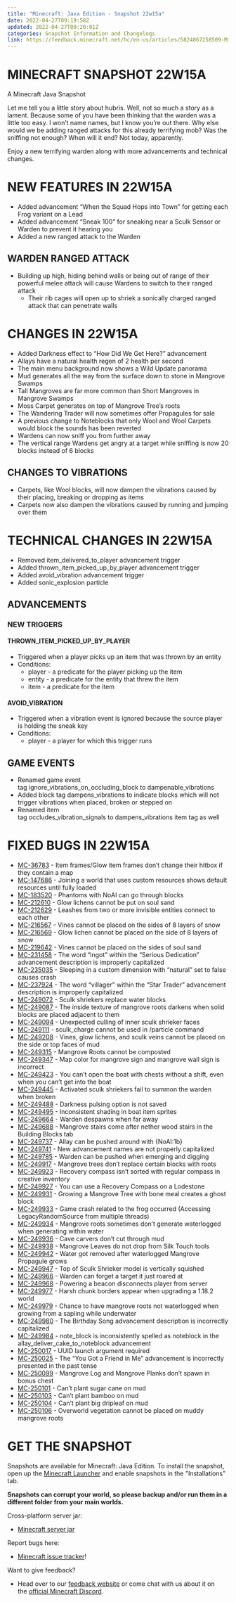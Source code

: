 ```yaml
---
title: "Minecraft: Java Edition - Snapshot 22w15a"
date: 2022-04-27T09:19:58Z
updated: 2022-04-27T09:20:01Z
categories: Snapshot Information and Changelogs
link: https://feedback.minecraft.net/hc/en-us/articles/5824867258509-Minecraft-Java-Edition-Snapshot-22w15a
---
```


# MINECRAFT SNAPSHOT 22W15A

A Minecraft Java Snapshot

Let me tell you a little story about hubris. Well, not so much a story as a lament. Because some of you have been thinking that the warden was a little too easy. I won’t name names, but I know you’re out there. Why else would we be adding ranged attacks for this already terrifying mob? Was the sniffing not enough? When will it end? Not today, apparently. 

Enjoy a new terrifying warden along with more advancements and technical changes.

# NEW FEATURES IN 22W15A

- Added advancement “When the Squad Hops into Town” for getting each Frog variant on a Lead
- Added advancement “Sneak 100” for sneaking near a Sculk Sensor or Warden to prevent it hearing you
- Added a new ranged attack to the Warden

## WARDEN RANGED ATTACK

- Building up high, hiding behind walls or being out of range of their powerful melee attack will cause Wardens to switch to their ranged attack
  - Their rib cages will open up to shriek a sonically charged ranged attack that can penetrate walls

# CHANGES IN 22W15A

- Added Darkness effect to “How Did We Get Here?” advancement
- Allays have a natural health regen of 2 health per second
- The main menu background now shows a Wild Update panorama
- Mud generates all the way from the surface down to stone in Mangrove Swamps
- Tall Mangroves are far more common than Short Mangroves in Mangrove Swamps
- Moss Carpet generates on top of Mangrove Tree’s roots
- The Wandering Trader will now sometimes offer Propagules for sale
- A previous change to Noteblocks that only Wool and Wool Carpets would block the sounds has been reverted
- Wardens can now sniff you from further away
- The vertical range Wardens get angry at a target while sniffing is now 20 blocks instead of 6 blocks

## CHANGES TO VIBRATIONS

- Carpets, like Wool blocks, will now dampen the vibrations caused by their placing, breaking or dropping as items
- Carpets now also dampen the vibrations caused by running and jumping over them

# TECHNICAL CHANGES IN 22W15A

- Removed item_delivered_to_player advancement trigger
- Added thrown_item_picked_up_by_player advancement trigger
- Added avoid_vibration advancement trigger
- Added sonic_explosion particle

## ADVANCEMENTS

### NEW TRIGGERS

#### THROWN_ITEM_PICKED_UP_BY_PLAYER

- Triggered when a player picks up an item that was thrown by an entity
- Conditions:
  - player - a predicate for the player picking up the item
  - entity - a predicate for the entity that threw the item
  - item - a predicate for the item

#### AVOID_VIBRATION

- Triggered when a vibration event is ignored because the source player is holding the sneak key
- Conditions:
  - player - a player for which this trigger runs

## GAME EVENTS

- Renamed game event tag ignore_vibrations_on_occluding_block to dampenable_vibrations
- Added block tag dampens_vibrations to indicate blocks which will not trigger vibrations when placed, broken or stepped on
- Renamed item tag occludes_vibration_signals to dampens_vibrations item tag as well

# FIXED BUGS IN 22W15A

- [MC-36783](https://bugs.mojang.com/browse/MC-36783) - Item frames/Glow item frames don’t change their hitbox if they contain a map
- [MC-147686](https://bugs.mojang.com/browse/MC-147686) - Joining a world that uses custom resources shows default resources until fully loaded
- [MC-183520](https://bugs.mojang.com/browse/MC-183520) - Phantoms with NoAI can go through blocks
- [MC-212610](https://bugs.mojang.com/browse/MC-212610) - Glow lichens cannot be put on soul sand
- [MC-212629](https://bugs.mojang.com/browse/MC-212629) - Leashes from two or more invisible entities connect to each other
- [MC-216567](https://bugs.mojang.com/browse/MC-216567) - Vines cannot be placed on the sides of 8 layers of snow
- [MC-216569](https://bugs.mojang.com/browse/MC-216569) - Glow lichen cannot be placed on the side of 8 layers of snow
- [MC-219642](https://bugs.mojang.com/browse/MC-219642) - Vines cannot be placed on the sides of soul sand
- [MC-231458](https://bugs.mojang.com/browse/MC-231458) - The word “ingot” within the “Serious Dedication” advancement description is improperly capitalized
- [MC-235035](https://bugs.mojang.com/browse/MC-235035) - Sleeping in a custom dimension with “natural” set to false causes crash
- [MC-237924](https://bugs.mojang.com/browse/MC-237924) - The word “villager” within the “Star Trader” advancement description is improperly capitalized
- [MC-249072](https://bugs.mojang.com/browse/MC-249072) - Sculk shriekers replace water blocks
- [MC-249087](https://bugs.mojang.com/browse/MC-249087) - The inside texture of mangrove roots darkens when solid blocks are placed adjacent to them
- [MC-249094](https://bugs.mojang.com/browse/MC-249094) - Unexpected culling of inner sculk shrieker faces
- [MC-249111](https://bugs.mojang.com/browse/MC-249111) - sculk_charge cannot be used in /particle command
- [MC-249208](https://bugs.mojang.com/browse/MC-249208) - Vines, glow lichens, and sculk veins cannot be placed on the side or top faces of mud
- [MC-249315](https://bugs.mojang.com/browse/MC-249315) - Mangrove Roots cannot be composted
- [MC-249347](https://bugs.mojang.com/browse/MC-249347) - Map color for mangrove sign and mangrove wall sign is incorrect
- [MC-249423](https://bugs.mojang.com/browse/MC-249423) - You can’t open the boat with chests without a shift, even when you can’t get into the boat
- [MC-249445](https://bugs.mojang.com/browse/MC-249445) - Activated sculk shriekers fail to summon the warden when broken
- [MC-249488](https://bugs.mojang.com/browse/MC-249488) - Darkness pulsing option is not saved
- [MC-249495](https://bugs.mojang.com/browse/MC-249495) - Inconsistent shading in boat item sprites
- [MC-249664](https://bugs.mojang.com/browse/MC-249664) - Warden despawns when far away
- [MC-249688](https://bugs.mojang.com/browse/MC-249688) - Mangrove stairs come after nether wood stairs in the Building Blocks tab
- [MC-249737](https://bugs.mojang.com/browse/MC-249737) - Allay can be pushed around with {NoAI:1b}
- [MC-249741](https://bugs.mojang.com/browse/MC-249741) - New advancement names are not properly capitalized
- [MC-249785](https://bugs.mojang.com/browse/MC-249785) - Warden can be pushed when emerging and digging
- [MC-249917](https://bugs.mojang.com/browse/MC-249917) - Mangrove trees don’t replace certain blocks with roots
- [MC-249923](https://bugs.mojang.com/browse/MC-249923) - Recovery compass isn’t sorted with regular compass in creative inventory
- [MC-249927](https://bugs.mojang.com/browse/MC-249927) - You can use a Recovery Compass on a Lodestone
- [MC-249931](https://bugs.mojang.com/browse/MC-249931) - Growing a Mangrove Tree with bone meal creates a ghost block
- [MC-249933](https://bugs.mojang.com/browse/MC-249933) - Game crash related to the frog occurred (Accessing LegacyRandomSource from multiple threads)
- [MC-249934](https://bugs.mojang.com/browse/MC-249934) - Mangrove roots sometimes don’t generate waterlogged when generating within water
- [MC-249936](https://bugs.mojang.com/browse/MC-249936) - Cave carvers don’t cut through mud
- [MC-249938](https://bugs.mojang.com/browse/MC-249938) - Mangrove Leaves do not drop from Silk Touch tools
- [MC-249942](https://bugs.mojang.com/browse/MC-249942) - Water got removed after waterlogged Mangrove Propagule grows
- [MC-249947](https://bugs.mojang.com/browse/MC-249947) - Top of Sculk Shrieker model is vertically squished
- [MC-249966](https://bugs.mojang.com/browse/MC-249966) - Warden can forget a target it just roared at
- [MC-249968](https://bugs.mojang.com/browse/MC-249968) - Powering a beacon disconnects player from server
- [MC-249977](https://bugs.mojang.com/browse/MC-249977) - Harsh chunk borders appear when upgrading a 1.18.2 world
- [MC-249979](https://bugs.mojang.com/browse/MC-249979) - Chance to have mangrove roots not waterlogged when growing from a sapling while underwater
- [MC-249980](https://bugs.mojang.com/browse/MC-249980) - The Birthday Song advancement description is incorrectly capitalized
- [MC-249984](https://bugs.mojang.com/browse/MC-249984) - note_block is inconsistently spelled as noteblock in the allay_deliver_cake_to_noteblock advancement
- [MC-250017](https://bugs.mojang.com/browse/MC-250017) - UUID launch argument required
- [MC-250025](https://bugs.mojang.com/browse/MC-250025) - The “You Got a Friend in Me” advancement is incorrectly presented in the past tense
- [MC-250099](https://bugs.mojang.com/browse/MC-250099) - Mangrove Log and Mangrove Planks don’t spawn in bonus chest
- [MC-250101](https://bugs.mojang.com/browse/MC-250101) - Can’t plant sugar cane on mud
- [MC-250103](https://bugs.mojang.com/browse/MC-250103) - Can’t plant bamboo on mud
- [MC-250104](https://bugs.mojang.com/browse/MC-250104) - Can’t plant big dripleaf on mud
- [MC-250106](https://bugs.mojang.com/browse/MC-250106) - Overworld vegetation cannot be placed on muddy mangrove roots

# GET THE SNAPSHOT

Snapshots are available for Minecraft: Java Edition. To install the snapshot, open up the [Minecraft Launcher](https://www.minecraft.net/download.html) and enable snapshots in the "Installations" tab.

**Snapshots can corrupt your world, so please backup and/or run them in a different folder from your main worlds.**

Cross-platform server jar:

- [Minecraft server jar](https://launcher.mojang.com/v1/objects/2760f745a00711bcc19bf78d6056019f69318d03/server.jar)

Report bugs here:

- [Minecraft issue tracker](https://bugs.mojang.com/browse/MC)!

Want to give feedback?

- Head over to our [feedback website](https://aka.ms/JavaSnapshotFeedback?ref=minecraftnet) or come chat with us about it on the [official Minecraft Discord](https://discordapp.com/invite/minecraft).

